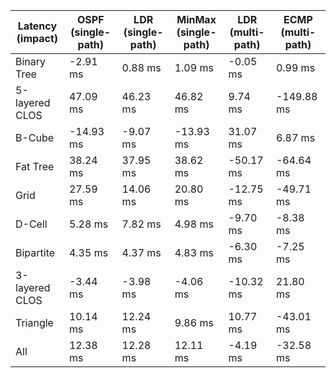 | Latency (impact) | OSPF (single-path) | LDR (single-path) | MinMax (single-path) | LDR (multi-path) | ECMP (multi-path) |
| ---------------- | ------------------ | ----------------- | -------------------- | ---------------- | ----------------- |
| Binary Tree      | -2.91 ms           | 0.88 ms           | 1.09 ms              | -0.05 ms         | 0.99 ms           |
| 5-layered CLOS   | 47.09 ms           | 46.23 ms          | 46.82 ms             | 9.74 ms          | -149.88 ms        |
| B-Cube           | -14.93 ms          | -9.07 ms          | -13.93 ms            | 31.07 ms         | 6.87 ms           |
| Fat Tree         | 38.24 ms           | 37.95 ms          | 38.62 ms             | -50.17 ms        | -64.64 ms         |
| Grid             | 27.59 ms           | 14.06 ms          | 20.80 ms             | -12.75 ms        | -49.71 ms         |
| D-Cell           | 5.28 ms            | 7.82 ms           | 4.98 ms              | -9.70 ms         | -8.38 ms          |
| Bipartite        | 4.35 ms            | 4.37 ms           | 4.83 ms              | -6.30 ms         | -7.25 ms          |
| 3-layered CLOS   | -3.44 ms           | -3.98 ms          | -4.06 ms             | -10.32 ms        | 21.80 ms          |
| Triangle         | 10.14 ms           | 12.24 ms          | 9.86 ms              | 10.77 ms         | -43.01 ms         |
| All              | 12.38 ms           | 12.28 ms          | 12.11 ms             | -4.19 ms         | -32.58 ms         |